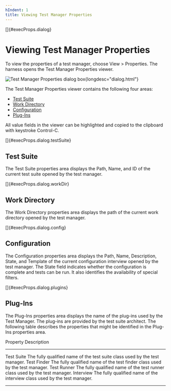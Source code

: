 ```yaml
---
hIndent: 1
title: Viewing Test Manager Properties
---
```


[]{#execProps.dialog}

# Viewing Test Manager Properties

To view the properties of a test manager, choose View \> Properties. The harness opens the Test
Manager Properties viewer.

![Test Manager Properties dialog
box](../../images/JT4testManagerProperties.gif){longdesc="dialog.html"}

The Test Manager Properties viewer contains the following four areas:

-   [Test Suite](#execProps.dialog.testSuite)
-   [Work Directory](#execProps.dialog.workDir)
-   [Configuration](#execProps.dialog.config)
-   [Plug-Ins](#execProps.dialog.plugins)

All value fields in the viewer can be highlighted and copied to the clipboard with keystroke
Control-C.

[]{#execProps.dialog.testSuite}

## Test Suite

The Test Suite properties area displays the Path, Name, and ID of the current test suite opened by
the test manager.

[]{#execProps.dialog.workDir}

## Work Directory

The Work Directory properties area displays the path of the current work directory opened by the
test manager.

[]{#execProps.dialog.config}

## Configuration

The Configuration properties area displays the Path, Name, Description, State, and Template of the
current configuration interview opened by the test manager. The State field indicates whether the
configuration is complete and tests can be run. It also identifies the availability of special
filters.

[]{#execProps.dialog.plugins}

## Plug-Ins

The Plug-Ins properties area displays the name of the plug-ins used by the Test Manager. The
plug-ins are provided by the test suite architect. The following table describes the properties that
might be identified in the Plug-Ins properties area.

  Property      Description
  ------------- -----------------------------------------------------------------------------
  Test Suite    The fully qualified name of the test suite class used by the test manager.
  Test Finder   The fully qualified name of the test finder class used by the test manager.
  Test Runner   The fully qualified name of the test runner class used by the test manager.
  Interview     The fully qualified name of the interview class used by the test manager.

----------------------------------------------------------------------------------------------------


